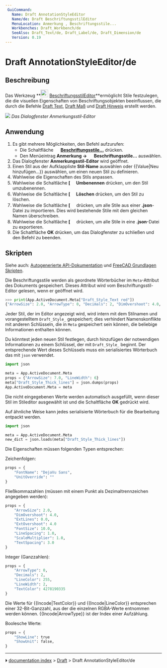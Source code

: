 ```yaml
---
 GuiCommand:
   Name: Draft AnnotationStyleEditor
   Name/de: Draft BeschriftungsstilEditor
   MenuLocation: Anmerkung , Beschriftungsstile...
   Workbenches: Draft_Workbench/de
   SeeAlso: Draft_Text/de, Draft_Label/de, Draft_Dimension/de
   Version: 0.19
---
```


# Draft AnnotationStyleEditor/de



## Beschreibung

Das Werkzeug **<img src="images/Draft_AnnotationStyleEditor.svg" width=24px> [BeschriftungsstilEditor](Draft_AnnotationStyleEditor/de.md)**ermöglicht Stile festzulegen, die die visuellen Eigenschaften von Beschriftungsobjekten beeinflussen, die durch die Befehle [Draft Text](Draft_Text/de.md), [Draft Maß](Draft_Dimension/de.md) und [Draft Hinweis](Draft_Label/de.md) erstellt werden.

![](images/Draft_AnnotationStyleEditor_Dialog.png ) 
*Das Dialogfenster Anmerkungsstil-Editor*



## Anwendung

1.  Es gibt mehrere Möglichkeiten, den Befehl aufzurufen:
    -   Die Schaltfläche **<img src="images/Draft_AnnotationStyleEditor.svg" width=16px> [Beschriftungsstile...](Draft_AnnotationStyleEditor/de.md)** drücken.
    -   Den Menüeintrag **Anmerkung → <img src="images/Draft_AnnotationStyleEditor.svg" width=16px> Beschriftungsstile...** auswählen.
2.  Das Dialogfenster **Anmerkungsstil-Editor** wird geöffnet.
3.  Einen Stil aus der Aufklappliste **Stil-Name** auswählen oder {{Value|Neu hinzufügen...}} auswählen, um einen neuen Stil zu definieren.
4.  Wahlweise die Eigenschaften des Stils anpassen.
5.  Wahlweise die Schaltläche **[<img src=images/Accessories-text-editor.svg style="width:16px"> Umbenennen** drücken, um den Stil umzubenennen.
6.  Wahlweise die Schaltläche **[<img src=images/Edit_Cancel.svg style="width:16px"> Löschen** drücken, um den Stil zu löschen.
7.  Wahlweise die Schaltläche **[<img src=images/Std_Import.svg style="width:16px">** drücken, um alle Stile aus einer **.json**-Datei zu importieren. Dies wird bestehende Stile mit dem gleichen Namen überschreiben.
8.  Wahlweise die Schaltläche **[<img src=images/Std_Export.svg style="width:16px">** drücken, um alle Stile in eine **.json**-Datei zu exportieren.
9.  Die Schaltfläche **OK** drücken, um das Dialogfenster zu schließen und den Befehl zu beenden.



## Skripten

Siehe auch: [Autogenerierte API-Dokumentation](https://freecad.github.io/SourceDoc/) und [FreeCAD Grundlagen Skripten](FreeCAD_Scripting_Basics/de.md).

Die Beschriftungsstile werden als geordnete Wörterbücher im `Meta`-Attribut des Dokuments gespeichert. Dieses Attribut wird vom Beschriftungsstil-Editor gelesen, wenn er geöffnet wird.


```python
>>> print(App.ActiveDocument.Meta["Draft_Style_Text red"])
{"ArrowSize": 2.0, "ArrowType": 0, "Decimals": 2, "DimOvershoot": 4.0, "ExtLines": 0.0, "ExtOvershoot": 4.0, "FontName": "DejaVu Sans", "FontSize": 10.0, "LineColor": 255, "LineSpacing": 1.0, "LineWidth": 2, "ScaleMultiplier": 1.0, "ShowLine": true, "ShowUnit": false, "TextColor": 4278190335, "TextSpacing": 3.0, "UnitOverride": ""}
```

Jeder Stil, der im Editor angezeigt wird, wird intern mit dem Stilnamen und vorangestelltem `Draft_Style_` gespeichert; dies verhindert Namenskonflikte mit anderen Schlüsseln, die in `Meta` gespeichert sein können, die beliebige Informationen enthalten können.

Du könntest jeden neuen Stil festlegen, durch hinzufügen der notwendigen Informationen zu einem Schlüssel, der mit `Draft_Style_` beginnt. Der entsprechende Wert dieses Schlüssels muss ein serialisiertes Wörterbuch das mit `json` verwendet.


```python
import json

meta = App.ActiveDocument.Meta
props = {"ArrowSize": 7.0, "LineWidth": 6}
meta["Draft_Style_Thick_lines"] = json.dumps(props)
App.ActiveDocument.Meta = meta
```

Die nicht eingegebenen Werte werden automatisch ausgefüllt, wenn dieser Stil im Stileditor ausgewählt ist und die Schaltfläche **OK** gedrückt wird.

Auf ähnliche Weise kann jedes serialisierte Wörterbuch für die Bearbeitung entpackt werden.


```python
import json

meta = App.ActiveDocument.Meta
new_dict = json.loads(meta["Draft_Style_Thick_lines"])
```

Die Eigenschaften müssen folgenden Typen entsprechen:

Zeichenfolgen:


```python
props = {
    "FontName": "DejaVu Sans",
    "UnitOverride": ""
}
```

Fließkommazahlen (müssen mit einem Punkt als Dezimaltrennzeichen angegeben werden):


```python
props = {
    "ArrowSize": 2.0,
    "DimOvershoot": 4.0,
    "ExtLines": 0.0,
    "ExtOvershoot": 4.0
    "FontSize": 10.0,
    "LineSpacing": 1.0,
    "ScaleMultiplier": 1.0,
    "TextSpacing": 3.0
}
```

Integer (Ganzzahlen):


```python
props = {
    "ArrowType": 0,
    "Decimals": 2,
    "LineColor": 255,
    "LineWidth": 2,
    "TextColor": 4278190335
}
```

Die Werte für {{Incode|TextColor}} und {{Incode|LineColor}} entsprechen einer 32-Bit-Ganzzahl, aus der die einzelnen RGBA-Werte entnommen werden können. {{Incode|ArrowType}} ist der Index einer Aufzählung.

Boolesche Werte:


```python
props = {
    "ShowLine": true
    "ShowUnit": false,
}
```



---
⏵ [documentation index](../README.md) > [Draft](Draft_Workbench.md) > Draft AnnotationStyleEditor/de
